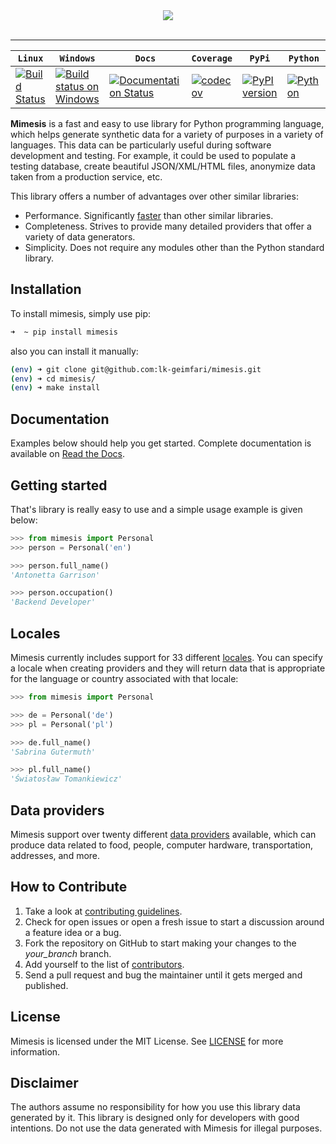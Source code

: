 <div align="center">
      <a href="https://github.com/lk-geimfari/mimesis">
        <img src="https://raw.githubusercontent.com/lk-geimfari/mimesis/master/media/logo-nodescr.png">
    </a><br><br>
</div>

-----------------

| **`Linux`**  |  **`Windows`**  | **`Docs`**  | **`Coverage`**  | **`PyPi`**   | **`Python`**  |
|---|---|---|---|---|---|
| [![Build Status](https://travis-ci.org/lk-geimfari/mimesis.svg?branch=master)](https://travis-ci.org/lk-geimfari/mimesis) | [![Build status on Windows](https://ci.appveyor.com/api/projects/status/chj8huslvn6vde18?svg=true)](https://ci.appveyor.com/project/lk-geimfari/mimesis) | [![Documentation Status](https://readthedocs.org/projects/mimesis/badge/?version=latest)](http://mimesis.readthedocs.io/?badge=latest) | [![codecov](https://codecov.io/gh/lk-geimfari/mimesis/branch/master/graph/badge.svg)](https://codecov.io/gh/lk-geimfari/mimesis)| [![PyPI version](https://badge.fury.io/py/mimesis.svg)](https://badge.fury.io/py/mimesis)| [![Python](https://img.shields.io/badge/python-3.5%2C%203.6-brightgreen.svg)](https://badge.fury.io/py/mimesis) |


**Mimesis** is a fast and easy to use library for Python programming language, which helps generate synthetic
data for a variety of purposes in a variety of languages. This data can be particularly useful during software development and testing. For example, it could be used to populate a testing database, create beautiful JSON/XML/HTML files, anonymize data taken from a production service, etc.

This library offers a number of advantages over other similar libraries:

* Performance. Significantly [faster](https://gist.github.com/lk-geimfari/e76c12eb3c9a8afbf796c706d4ba779d) than other similar libraries.
* Completeness. Strives to provide many detailed providers that offer a variety of data generators.
* Simplicity. Does not require any modules other than the Python standard library.

## Installation
To install mimesis, simply use pip:

```zsh
➜  ~ pip install mimesis
```

also you can install it manually:

```zsh
(env) ➜ git clone git@github.com:lk-geimfari/mimesis.git
(env) ➜ cd mimesis/
(env) ➜ make install
```

## Documentation
Examples below should help you get started. Complete documentation is available on [Read the Docs](http://mimesis.readthedocs.io/).

## Getting started
That's library is really easy to use and a simple usage example is given below:

```python
>>> from mimesis import Personal
>>> person = Personal('en')

>>> person.full_name()
'Antonetta Garrison'

>>> person.occupation()
'Backend Developer'
```

## Locales
Mimesis currently includes support for 33 different [locales](http://mimesis.readthedocs.io/#id1). You can specify a locale when creating providers and they will return data that is appropriate for the language or country associated with that locale:

```python
>>> from mimesis import Personal

>>> de = Personal('de')
>>> pl = Personal('pl')

>>> de.full_name()
'Sabrina Gutermuth'

>>> pl.full_name()
'Światosław Tomankiewicz'
```

## Data providers

Mimesis support over twenty different [data providers](http://mimesis.readthedocs.io/#id2) available, which can produce data related to food, people, computer hardware, transportation, addresses, and more.

## How to Contribute
1. Take a look at [contributing guidelines](https://github.com/lk-geimfari/mimesis/blob/master/CONTRIBUTING.md).
2. Check for open issues or open a fresh issue to start a discussion around a feature idea or a bug.
3. Fork the repository on GitHub to start making your changes to the *your_branch* branch.
4. Add yourself to the list of [contributors](https://github.com/lk-geimfari/mimesis/blob/master/CONTRIBUTORS.md).
5. Send a pull request and bug the maintainer until it gets merged and published.

## License
Mimesis is licensed under the MIT License. See [LICENSE](https://github.com/lk-geimfari/mimesis/blob/master/LICENSE) for more information.

## Disclaimer
The authors assume no responsibility for how you use this library data generated by it. This library is designed only for developers with good intentions. Do not use the data generated with Mimesis for illegal purposes.
